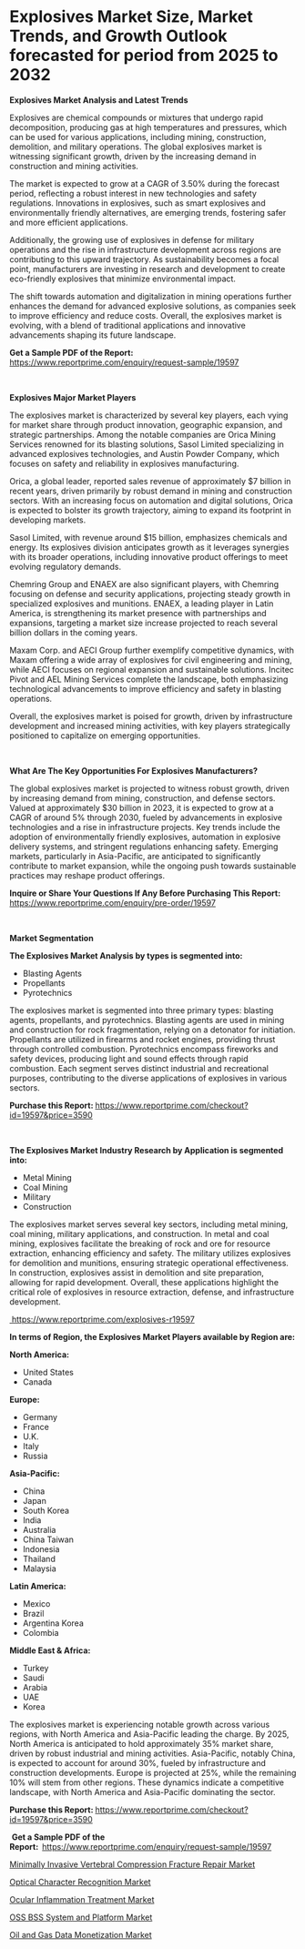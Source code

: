 <p><h1>Explosives Market Size, Market Trends, and Growth Outlook forecasted for period from 2025 to 2032</h1></p><p><strong>Explosives Market Analysis and Latest Trends</strong></p>
<p><p>Explosives are chemical compounds or mixtures that undergo rapid decomposition, producing gas at high temperatures and pressures, which can be used for various applications, including mining, construction, demolition, and military operations. The global explosives market is witnessing significant growth, driven by the increasing demand in construction and mining activities. </p><p>The market is expected to grow at a CAGR of 3.50% during the forecast period, reflecting a robust interest in new technologies and safety regulations. Innovations in explosives, such as smart explosives and environmentally friendly alternatives, are emerging trends, fostering safer and more efficient applications. </p><p>Additionally, the growing use of explosives in defense for military operations and the rise in infrastructure development across regions are contributing to this upward trajectory. As sustainability becomes a focal point, manufacturers are investing in research and development to create eco-friendly explosives that minimize environmental impact. </p><p>The shift towards automation and digitalization in mining operations further enhances the demand for advanced explosive solutions, as companies seek to improve efficiency and reduce costs. Overall, the explosives market is evolving, with a blend of traditional applications and innovative advancements shaping its future landscape.</p></p>
<p><strong>Get a Sample PDF of the Report:&nbsp;</strong> <a href="https://www.reportprime.com/enquiry/request-sample/19597?utm_campaign=1836&utm_medium=2&utm_source=Github&utm_content=ia&utm_term=20032025&utm_id=explosives">https://www.reportprime.com/enquiry/request-sample/19597</a></p>
<p>&nbsp;</p>
<p><strong>Explosives Major Market Players</strong></p>
<p><p>The explosives market is characterized by several key players, each vying for market share through product innovation, geographic expansion, and strategic partnerships. Among the notable companies are Orica Mining Services renowned for its blasting solutions, Sasol Limited specializing in advanced explosives technologies, and Austin Powder Company, which focuses on safety and reliability in explosives manufacturing.</p><p>Orica, a global leader, reported sales revenue of approximately $7 billion in recent years, driven primarily by robust demand in mining and construction sectors. With an increasing focus on automation and digital solutions, Orica is expected to bolster its growth trajectory, aiming to expand its footprint in developing markets.</p><p>Sasol Limited, with revenue around $15 billion, emphasizes chemicals and energy. Its explosives division anticipates growth as it leverages synergies with its broader operations, including innovative product offerings to meet evolving regulatory demands.</p><p>Chemring Group and ENAEX are also significant players, with Chemring focusing on defense and security applications, projecting steady growth in specialized explosives and munitions. ENAEX, a leading player in Latin America, is strengthening its market presence with partnerships and expansions, targeting a market size increase projected to reach several billion dollars in the coming years.</p><p>Maxam Corp. and AECI Group further exemplify competitive dynamics, with Maxam offering a wide array of explosives for civil engineering and mining, while AECI focuses on regional expansion and sustainable solutions. Incitec Pivot and AEL Mining Services complete the landscape, both emphasizing technological advancements to improve efficiency and safety in blasting operations.</p><p>Overall, the explosives market is poised for growth, driven by infrastructure development and increased mining activities, with key players strategically positioned to capitalize on emerging opportunities.</p></p>
<p>&nbsp;</p>
<p><strong>What Are The Key Opportunities For Explosives Manufacturers?</strong></p>
<p><p>The global explosives market is projected to witness robust growth, driven by increasing demand from mining, construction, and defense sectors. Valued at approximately $30 billion in 2023, it is expected to grow at a CAGR of around 5% through 2030, fueled by advancements in explosive technologies and a rise in infrastructure projects. Key trends include the adoption of environmentally friendly explosives, automation in explosive delivery systems, and stringent regulations enhancing safety. Emerging markets, particularly in Asia-Pacific, are anticipated to significantly contribute to market expansion, while the ongoing push towards sustainable practices may reshape product offerings.</p></p>
<p><strong>Inquire or Share Your Questions If Any Before Purchasing This Report:</strong> <a href="https://www.reportprime.com/enquiry/pre-order/19597?utm_campaign=1836&utm_medium=2&utm_source=Github&utm_content=ia&utm_term=20032025&utm_id=explosives">https://www.reportprime.com/enquiry/pre-order/19597</a></p>
<p>&nbsp;</p>
<p><strong>Market Segmentation</strong></p>
<p><strong>The Explosives Market Analysis by types is segmented into:</strong></p>
<p><ul><li>Blasting Agents</li><li>Propellants</li><li>Pyrotechnics</li></ul></p>
<p><p>The explosives market is segmented into three primary types: blasting agents, propellants, and pyrotechnics. Blasting agents are used in mining and construction for rock fragmentation, relying on a detonator for initiation. Propellants are utilized in firearms and rocket engines, providing thrust through controlled combustion. Pyrotechnics encompass fireworks and safety devices, producing light and sound effects through rapid combustion. Each segment serves distinct industrial and recreational purposes, contributing to the diverse applications of explosives in various sectors.</p></p>
<p><strong>Purchase this Report:&nbsp;</strong><a href="https://www.reportprime.com/checkout?id=19597&price=3590&utm_campaign=1836&utm_medium=2&utm_source=Github&utm_content=ia&utm_term=20032025&utm_id=explosives">https://www.reportprime.com/checkout?id=19597&price=3590</a></p>
<p>&nbsp;</p>
<p><strong>The Explosives Market Industry Research by Application is segmented into:</strong></p>
<p><ul><li>Metal Mining</li><li>Coal Mining</li><li>Military</li><li>Construction</li></ul></p>
<p><p>The explosives market serves several key sectors, including metal mining, coal mining, military applications, and construction. In metal and coal mining, explosives facilitate the breaking of rock and ore for resource extraction, enhancing efficiency and safety. The military utilizes explosives for demolition and munitions, ensuring strategic operational effectiveness. In construction, explosives assist in demolition and site preparation, allowing for rapid development. Overall, these applications highlight the critical role of explosives in resource extraction, defense, and infrastructure development.</p></p>
<p><a href="https://www.reportprime.com/explosives-r19597?utm_campaign=1836&utm_medium=2&utm_source=Github&utm_content=ia&utm_term=20032025&utm_id=explosives">&nbsp;https://www.reportprime.com/explosives-r19597</a></p>
<p><strong>In terms of Region, the Explosives Market Players available by Region are:</strong></p>
<p>
    <p> <strong> North America: </strong>
        <ul>
            <li>United States</li>
            <li>Canada</li>
        </ul>
        </p> 
    <p> <strong> Europe: </strong>
        <ul>
            <li>Germany</li>
            <li>France</li>
            <li>U.K.</li>
            <li>Italy</li>
            <li>Russia</li>
        </ul>
        </p> 
    <p> <strong> Asia-Pacific: </strong>
        <ul>
            <li>China</li>
            <li>Japan</li>
            <li>South Korea</li>
            <li>India</li>
            <li>Australia</li>
            <li>China Taiwan</li>
            <li>Indonesia</li>
            <li>Thailand</li>
            <li>Malaysia</li>
        </ul>
        </p> 
    <p> <strong> Latin America: </strong>
        <ul>
            <li>Mexico</li>
            <li>Brazil</li>
            <li>Argentina Korea</li>
            <li>Colombia</li>
        </ul>
        </p> 
    <p> <strong> Middle East & Africa: </strong>
        <ul>
            <li>Turkey</li>
            <li>Saudi</li>
            <li>Arabia</li>
            <li>UAE</li>
            <li>Korea</li>
        </ul>
    </p>
    </p>
<p><p>The explosives market is experiencing notable growth across various regions, with North America and Asia-Pacific leading the charge. By 2025, North America is anticipated to hold approximately 35% market share, driven by robust industrial and mining activities. Asia-Pacific, notably China, is expected to account for around 30%, fueled by infrastructure and construction developments. Europe is projected at 25%, while the remaining 10% will stem from other regions. These dynamics indicate a competitive landscape, with North America and Asia-Pacific dominating the sector.</p></p>
<p><strong>Purchase this Report: </strong><a href="https://www.reportprime.com/checkout?id=19597&price=3590&utm_campaign=1836&utm_medium=2&utm_source=Github&utm_content=ia&utm_term=20032025&utm_id=explosives">https://www.reportprime.com/checkout?id=19597&price=3590</a></p>
<p>&nbsp;<strong>Get a Sample PDF of the Report:&nbsp;&nbsp;</strong><a href="https://www.reportprime.com/enquiry/request-sample/19597?utm_campaign=1836&utm_medium=2&utm_source=Github&utm_content=ia&utm_term=20032025&utm_id=explosives">https://www.reportprime.com/enquiry/request-sample/19597</a></p>
<p><strong></strong></p>
<p><p><a href="https://github.com/signallaikun/Market-Research-Report-List-1/blob/main/minimally-invasive-vertebral-compression-fracture-repair-market.md?utm_campaign=1836&utm_medium=2&utm_source=Github&utm_content=ia&utm_term=20032025&utm_id=explosives">Minimally Invasive Vertebral Compression Fracture Repair Market</a></p><p><a href="https://github.com/nontoengolo/Market-Research-Report-List-1/blob/main/optical-character-recognition-market.md?utm_campaign=1836&utm_medium=2&utm_source=Github&utm_content=ia&utm_term=20032025&utm_id=explosives">Optical Character Recognition Market</a></p><p><a href="https://github.com/pomasifilo/Market-Research-Report-List-1/blob/main/ocular-inflammation-treatment-market.md?utm_campaign=1836&utm_medium=2&utm_source=Github&utm_content=ia&utm_term=20032025&utm_id=explosives">Ocular Inflammation Treatment Market</a></p><p><a href="https://github.com/avikalitesjj/Market-Research-Report-List-1/blob/main/oss-bss-system-and-platform-market.md?utm_campaign=1836&utm_medium=2&utm_source=Github&utm_content=ia&utm_term=20032025&utm_id=explosives">OSS BSS System and Platform Market</a></p><p><a href="https://github.com/shefikagbons/Market-Research-Report-List-1/blob/main/oil-and-gas-data-monetization-market.md?utm_campaign=1836&utm_medium=2&utm_source=Github&utm_content=ia&utm_term=20032025&utm_id=explosives">Oil and Gas Data Monetization Market</a></p></p>
